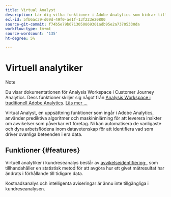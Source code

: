 ```yaml
---
title: Virtual Analyst
description: Lär dig vilka funktioner i Adobe Analytics som bidrar till den virtuella analytikern.
exl-id: 5fb6ac39-d09d-49f0-ae1f-13f223e20800
source-git-commit: f74b5e79b6713050869301adb95e2a73705330da
workflow-type: tm+mt
source-wordcount: '135'
ht-degree: 5%

---
```


# Virtuell analytiker

>[!NOTE]
>
>Du visar dokumentationen för Analysis Workspace i Customer Journey Analytics. Dess funktioner skiljer sig något från [Analysis Workspace i traditionell Adobe Analytics](https://experienceleague.adobe.com/docs/analytics/analyze/analysis-workspace/home.html). [Läs mer …](/help/getting-started/cja-aa.md)

Virtual Analyst, en uppsättning funktioner som ingår i Adobe Analytics, använder prediktiva algoritmer och maskininlärning för att leverera insikter om avvikelser som påverkar ert företag. Ni kan automatisera de vanligaste och dyra arbetsflödena inom datavetenskap för att identifiera vad som driver ovanliga beteenden i era data.

## Funktioner {#features}

Virtuell analytiker i kundreseanalys består av [avvikelseidentifiering:](c-anomaly-detection/anomaly-detection.md), som tillhandahåller en statistisk metod för att avgöra hur ett givet mätresultat har ändrats i förhållande till tidigare data.

Kostnadsanalys och intelligenta aviseringar är ännu inte tillgängliga i kundreseanalysen.

